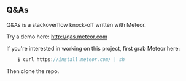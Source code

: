 
## Q&As
Q&As is a stackoverflow knock-off written with Meteor.

Try a demo here: http://qas.meteor.com

If you're interested in working on this project, first grab Meteor here:

```javascript
	$ curl https://install.meteor.com/ | sh
```

Then clone the repo.